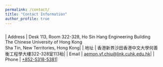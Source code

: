 ```yaml
---
permalink: /contact/
title: "Contact Information"
author_profile: true
---
```


<div style="width: auto; display: inline-block;">

| Address | Desk 113, Room 322-328, Ho Sin Hang Engineering Building<br>The Chinese University of Hong Kong<br>Sha Tin, New Territories, Hong Kong|
| 地址    | 香港新界沙田香港中文大學何善衡工程學大樓322-328室113枱|
| Email   | [aemon.yf.chiu@link.cuhk.edu.hk](mailto:aemon.yf.chiu@link.cuhk.edu.hk)|
| Phone   | [+852-5318-5381](tel:+85253185381)|

</div>
